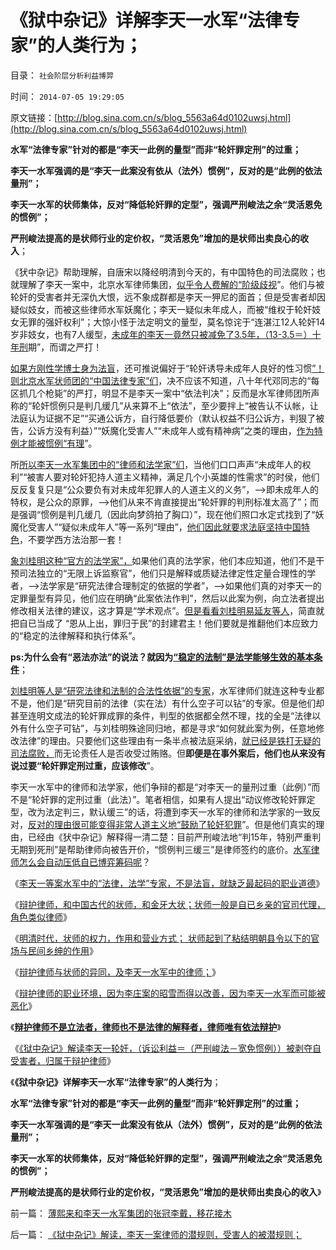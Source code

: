 # 《狱中杂记》详解李天一水军“法律专家”的人类行为；

目录： `社会阶层分析利益博羿` 

时间： `2014-07-05 19:29:05` 

原文链接：[http://blog.sina.com.cn/s/blog_5563a64d0102uwsj.html](http://blog.sina.com.cn/s/blog_5563a64d0102uwsj.html)

**水军“法律专家”针对的都是“李天一此例的量型”而非“轮奸罪定刑”的过重；**

**李天一水军强调的是“李天一此案没有依从（法外）惯例”，反对的是“此例的依法量刑”；**

**李天一水军的状师集体，反对“降低轮奸罪的定型”，强调严刑峻法之余“灵活恩免的惯例”；**

**严刑峻法提高的是状师行业的定价权，“灵活恩免”增加的是状师出卖良心的收入**；

《犾中杂记》帮助理解，自唐宋以降经明清到今天的，有中国特色的司法腐败；也就理解了李天一案中，北京水军律师集团，[似乎令人费解的“阶级歧视](../../../2014/6/22/在邓玉娇和李天一两案显露的，公知的中世纪阶级意识.md)”。他们与被轮奸的受害者并无深仇大恨，远不象成群都是李天一狎尼的面首；但是受害者却因疑似妓女，而被这些律师水军妖魔化；李天一疑似未年成人，而被“维权于轮奸妓女无罪的强奸权利”；大惊小怪于法定明文的量型，莫名惊诧于“连湛江12人轮奸14岁非妓女，也有7人缓型，[未成年的李天一竟然只被减免了3.5年，（13-3.5＝）十年刑](../../../2013/9/26/李天一应判13.5年；中国公民审判此案的合法性.md)期”，而谓之严打！

[如果方刚性学博士身为法盲](../../../2014/6/15/从性学博士方刚，看李天一水军的卑劣.md)，还可推说偏好于“轮奸诱导未成年人良好的性习惯[”！则北京水军状师团的“中国法律专家”们](../../../2014/6/25/李天一案中的水军律师，是律师行业的叛徒！内奸！稻草人！.md)，决不应该不知道，八十年代邓同志的“每区抓几个枪毙”的严打，明显不是李天一案中“依法判决”；反而是水军律师团所声称的“轮奸惯例只是判几缓几”从来算不上“依法”，至少要拌上“被告认不认帐，让法庭认为证据不足”“买通公诉方，自行降低要价（默认权益不归公诉方，判狠了被告，公诉方没有利益）”“妖魔化受害人”“未成年人或有精神病”之类的理由，[作为特例才能被惯例“有理](../../../2014/6/23/李天一轮奸案中，水军和公知的“中庸逆反”，及机灵.md)”。

所[所以李天一水军集团中的“律师和法学家”们](../../../2014/7/1/被薄熙来集团抹黑的李庄，被李天一水军抹黑的辩护律师.md)，当他们口口声声“未成年人的权利”“被害人要对轮奸犯持人道主义精神，满足几个小英雄的性需求”的时侯，他们反反复复只是“公众要负有对未成年犯罪人的人道主义的义务”，——>即未成年人的特权，是公众的原罪，——>他们从来不肯直接提出“轮奸罪的判刑标准太高了”；而是强调“惯例是判几缓几（因此向梦鸽拍了胸口）”，现在他们照口水定式找到了“妖魔化受害人”“疑似未成年人”等一系列“理由”，[他们因此就要求法庭坚持中国特色](../../../2013/7/25/李天一律师正在创造“轮奸贱人有功无罪”的特色里程碑.md)，不要学西方法治那一套！

[象刘桂明这种“官方的法学家”，](../../../2014/6/30/李天一水军的法学教授们或应全体剖腹自尽！.md)如果他们真的法学家，他们本应知道，他们不是干预司法独立的“无限上诉监察官”，他们只是解释或质疑法律定性定量合理性的学者，——>法学家是“研究法律合理制定的依据的学者”，——>如果他们真的对李天一的定罪量型有异见，他们应在明确“此案依法作判”，然后以此案为例，向立法者提出修改相关法律的建议，这才算是“学术观点”。[但是看看刘桂明易延友等人](../../../2013/8/3/清华法学系易延友教授没有领悟《罗伯特议事规则》.md)，简直就把自已当成了
“恩从上出，罪归于民”的封建君主！他们要就是推翻他们本应致力的“稳定的法律解释和执行体系”。

**ps:为什么会有“恶法亦法”的说法？就因为[“稳定的法制”是法学能够生效的基本条件](../../../2012/5/5/恶法亦法的法家暴政和无罪推论的法治.md)**；

[刘桂明等人是“研究法律和法制的合法性依据”的专家](../../../2014/6/9/北大法学院刘桂明教授在李天一轮奸案中手段的高明和低劣.md)，水军律师们就连这种专业都不是，他们是“研究目前的法律（实在法）有什么空子可以钻”的专家。但是他们却甚至连明文成法的轮奸罪成罪的条件，判型的依据都全然不理，找的全是“法律以外有什么空子可钻”，与刘桂明殊途同归地，都是寻求“如何就此案为例，任意地修改法律”的理由。只要他们这些理由有一条半点被法庭采纳，[就已经是铁打无疑的司法腐败，](../../../2013/9/28/除受害人追加宽恕外，上诉法院没有任何合法理由,为李天一减刑.md)而无论责任人是否收受过贿赂。但**即便是在事外案后，他们也从来没有说过要“轮奸罪定刑过重，应该修改**”。

李天一水军中的律师和法学家，他们争辩的都是“对李天一的量刑过重（此例）”而不是“轮奸罪的定刑过重（此法）”。笔者相信，如果有人提出“动议修改轮奸罪定型，改为法定判三，默认缓三”的话，将遭到李天一水军的律师和法学家的一致反对，[反对的理由很可能变得非常人道主义地“鼓励了轮奸犯罪](../../../2013/7/13/美德法，人治，法治，严刑峻法，革命.md)”。但是他们真实的理由，已经由《犾中杂记》解释得一清二楚：目前严刑峻法地“判15年，特别严重判无期到死刑”是帮助律师向被告开价，“惯例判三缓三”是律师签约的底价。[水军律师怎么会自动压低自已博弈筹码呢](../../../2014/7/2/《狱中杂记》解读，李天一案律师的潜规则，受害人的被潜规则；.md)？

《[李天一等案水军中的“法律，法学”专家，不是法盲，就缺乏最起码的职业道德](../../../2014/6/25/李天一案中的水军律师，是律师行业的叛徒！内奸！稻草人！.md)》

《[辩护律师，和中国古代的状师，和金牙大状；状师一般是自已乡亲的官司代理，角色类似律师](../../../2014/6/26/辩护律师，和中国古代的状师，和金牙大状；.md)》

《[明清时代，状师的权力，作用和营业方式；
状师起到了粘结明朝县令以下的官场与民间乡绅的作用](../../../2014/6/28/明清时代，状师的权力，作用和营业方式.md)》

《[辩护律师与状师的异同，及李天一水军中的律师；](../../../2014/6/29/辩护律师与状师的异同，及李天一水军中的律师；.md)》

《[辩护律师的职业环境，因为李庄案的昭雪而得以改善，因为李天一水军而可能被恶化](../../../2014/6/30/李天一水军的法学教授们或应全体剖腹自尽！.md)》

《[**辩护律师不是立法者，律师也不是法律的解释者，律师唯有依法辩护**](../../../2014/7/1/被薄熙来集团抹黑的李庄，被李天一水军抹黑的辩护律师.md)》

《[《狱中杂记》解读李天一轮奸，（诉讼利益＝（严刑峻法－宽免惯例））被剥夺自受害者，归属于辩护律师](../../../2014/7/2/《狱中杂记》解读，李天一案律师的潜规则，受害人的被潜规则；.md)》

《**《狱中杂记》详解李天一水军“法律专家”的人类行为**；

**水军“法律专家”针对的都是“李天一此例的量型”而非“轮奸罪定刑”的过重；**

**李天一水军强调的是“李天一此案没有依从（法外）惯例”，反对的是“此例的依法量刑”；**

**李天一水军的状师集体，反对“降低轮奸罪的定型”，强调严刑峻法之余“灵活恩免的惯例”；**

**严刑峻法提高的是状师行业的定价权，“灵活恩免”增加的是状师出卖良心的收入**》

前一篇： [薄熙来和李天一水军集团的张冠李戴，移花接木](../../../2014/7/6/薄熙来和李天一水军集团的张冠李戴，移花接木.md)

后一篇： [《狱中杂记》解读，李天一案律师的潜规则，受害人的被潜规则；](../../../2014/7/2/《狱中杂记》解读，李天一案律师的潜规则，受害人的被潜规则；.md)

